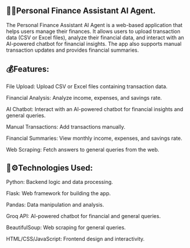 ## 💸💵Personal Finance Assistant AI Agent.

The Personal Finance Assistant AI Agent is a web-based application that helps users manage their finances. It allows users to upload transaction data (CSV or Excel files), analyze their financial data, and interact with an AI-powered chatbot for financial insights. The app also supports manual transaction updates and provides financial summaries.

## 💰Features:

File Upload: Upload CSV or Excel files containing transaction data.

Financial Analysis: Analyze income, expenses, and savings rate.

AI Chatbot: Interact with an AI-powered chatbot for financial insights and general queries.

Manual Transactions: Add transactions manually.

Financial Summaries: View monthly income, expenses, and savings rate.

Web Scraping: Fetch answers to general queries from the web.


## 🤖⚙️Technologies Used:

Python: Backend logic and data processing.

Flask: Web framework for building the app.

Pandas: Data manipulation and analysis.

Groq API: AI-powered chatbot for financial and general queries.

BeautifulSoup: Web scraping for general queries.

HTML/CSS/JavaScript: Frontend design and interactivity.
